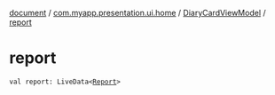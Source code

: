 [document](../../index.md) / [com.myapp.presentation.ui.home](../index.md) / [DiaryCardViewModel](index.md) / [report](./report.md)

# report

`val report: LiveData<`[`Report`](../../com.myapp.domain.model.entity/-report/index.md)`>`